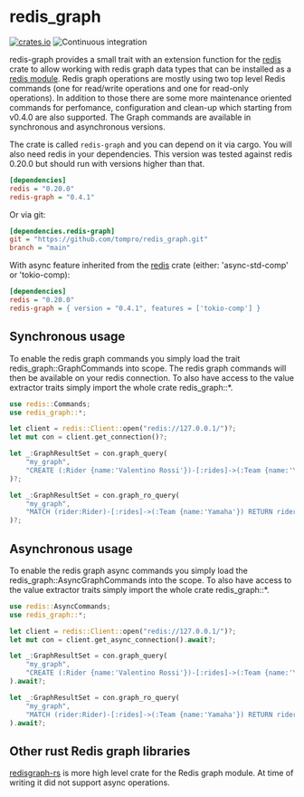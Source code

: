 # redis_graph

[![crates.io](https://img.shields.io/badge/crates.io-v0.4.1-orange)](https://crates.io/crates/redis_graph)
![Continuous integration](https://github.com/tompro/redis_graph/workflows/Continuous%20integration/badge.svg)

redis-graph provides a small trait with an extension function for the
[redis](https://docs.rs/redis/) crate to allow working with redis graph 
data types that can be installed as a [redis module](https://oss.redislabs.com/redisgraph). 
Redis graph operations are mostly using two top level Redis commands
(one for read/write operations and one for read-only operations). In addition 
to those there are some more maintenance oriented commands for perfomance, 
configuration and clean-up which starting from v0.4.0 are also supported.
The Graph commands are available in synchronous and asynchronous versions.

The crate is called `redis-graph` and you can depend on it via cargo. You will
also need redis in your dependencies. This version was tested against redis 0.20.0 
but should run with versions higher than that.

```ini
[dependencies]
redis = "0.20.0"
redis-graph = "0.4.1"
```

Or via git:

```ini
[dependencies.redis-graph]
git = "https://github.com/tompro/redis_graph.git"
branch = "main"
```

With async feature inherited from the [redis](https://docs.rs/redis) crate (either: 'async-std-comp' or 'tokio-comp):

```ini
[dependencies]
redis = "0.20.0"
redis-graph = { version = "0.4.1", features = ['tokio-comp'] }
```

## Synchronous usage

To enable the redis graph commands you simply load the trait
redis_graph::GraphCommands into scope. The redis graph
commands will then be available on your redis connection.
To also have access to the value extractor traits simply import 
the whole crate redis_graph::*.

 
```rust
use redis::Commands;
use redis_graph::*;

let client = redis::Client::open("redis://127.0.0.1/")?;
let mut con = client.get_connection()?;

let _:GraphResultSet = con.graph_query(
    "my_graph", 
    "CREATE (:Rider {name:'Valentino Rossi'})-[:rides]->(:Team {name:'Yamaha'})"
)?;

let _:GraphResultSet = con.graph_ro_query(
    "my_graph",
    "MATCH (rider:Rider)-[:rides]->(:Team {name:'Yamaha'}) RETURN rider"
)?;
```


## Asynchronous usage

To enable the redis graph async commands you simply load the
redis_graph::AsyncGraphCommands into the scope. To also have access 
to the value extractor traits simply import the whole crate redis_graph::*.

```rust
use redis::AsyncCommands;
use redis_graph::*;

let client = redis::Client::open("redis://127.0.0.1/")?;
let mut con = client.get_async_connection().await?;

let _:GraphResultSet = con.graph_query(
    "my_graph", 
    "CREATE (:Rider {name:'Valentino Rossi'})-[:rides]->(:Team {name:'Yamaha'})"
).await?;

let _:GraphResultSet = con.graph_ro_query(
    "my_graph", 
    "MATCH (rider:Rider)-[:rides]->(:Team {name:'Yamaha'}) RETURN rider"
).await?;
```

## Other rust Redis graph libraries

[redisgraph-rs](https://github.com/malte-v/redisgraph-rs) is more high level crate 
for the Redis graph module. At time of writing it did not support async operations. 

